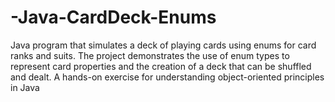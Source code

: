 # -Java-CardDeck-Enums
Java program that simulates a deck of playing cards using enums for card ranks and suits. The project demonstrates the use of enum types to represent card properties and the creation of a deck that can be shuffled and dealt. A hands-on exercise for understanding object-oriented principles in Java
